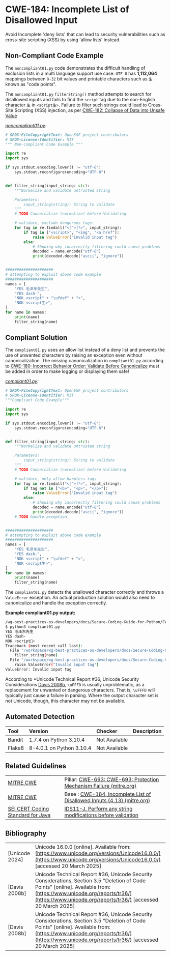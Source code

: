 # CWE-184: Incomplete List of Disallowed Input

Avoid Incomplete 'deny lists' that can lead to security vulnerabilities such as cross-site scripting (XSS) by using 'allow lists' instead.

## Non-Compliant Code Example

The `noncompliant01.py` code demonstrates the difficult handling of exclusion lists in a multi language support use case. `UTF-8` has __1,112,064__ mappings between `8-32` bit values and printable characters such as `生` known as "code points".

The `noncompliant01.py` `filterString()` method attempts to search for disallowed inputs and fails to find the `script` tag due to the non-English character `生`  in `<script生>`. Failure to filter such strings could lead to Cross-Site Scripting (XSS) injection, as per [CWE-182: Collapse of Data into Unsafe Value](../CWE-182/README.md)

*[noncompliant01.py](noncompliant01.py):*

```python
# SPDX-FileCopyrightText: OpenSSF project contributors
# SPDX-License-Identifier: MIT
""" Non-compliant Code Example """

import re
import sys

if sys.stdout.encoding.lower() != "utf-8":
    sys.stdout.reconfigure(encoding="UTF-8")


def filter_string(input_string: str):
    """Normalize and validate untrusted string

    Parameters:
        input_string(string): String to validate
    """
    # TODO Canonicalize (normalize) before Validating

    # validate, exclude dangerous tags:
    for tag in re.findall("<[^>]*>", input_string):
        if tag in ["<script>", "<img", "<a href"]:
            raise ValueError("Invalid input tag")
        else:
            # Showing why incorrectly filtering could cause problems
            decoded = name.encode("utf-8")
            print(decoded.decode("ascii", "ignore"))


#####################
# attempting to exploit above code example
#####################
names = [
    "YES 毛泽东先生",
    "YES dash-",
    "NOK <script" + "\ufdef" + ">",
    "NOK <script生>",
]
for name in names:
    print(name)
    filter_string(name)

```

## Compliant Solution

The `compliant01.py` uses an allow list instead of a deny list and prevents the use of unwanted characters by raising an exception even without canonicalization. The missing canonicalization in `compliant01.py` according to [CWE-180: Incorrect Behavior Order: Validate Before Canonicalize](../../CWE-707/CWE-180) must be added in order to make logging or displaying them safe!

*[compliant01.py](compliant01.py):*

```python
# SPDX-FileCopyrightText: OpenSSF project contributors
# SPDX-License-Identifier: MIT
"""Compliant Code Example"""

import re
import sys

if sys.stdout.encoding.lower() != "utf-8":
    sys.stdout.reconfigure(encoding="UTF-8")


def filter_string(input_string: str):
    """Normalize and validate untrusted string

    Parameters:
        input_string(string): String to validate
    """
    # TODO Canonicalize (normalize) before Validating

    # validate, only allow harmless tags
    for tag in re.findall("<[^>]*>", input_string):
        if tag not in ["<b>", "<p>", "</p>"]:
            raise ValueError("Invalid input tag")
        else:
            # Showing why incorrectly filtering could cause problems
            decoded = name.encode("utf-8")
            print(decoded.decode("ascii", "ignore"))
    # TODO handle exception


#####################
# attempting to exploit above code example
#####################
names = [
    "YES 毛泽东先生",
    "YES dash-",
    "NOK <script" + "\ufdef" + ">",
    "NOK <script生>",
]
for name in names:
    print(name)
    filter_string(name)

```

The `compliant01.py` detects the unallowed character correctly and throws a `ValueError` exception. An actual production solution would also need to canonicalize and handle the exception correctly.

__Example compliant01.py output:__

```bash
/wg-best-practices-os-developers/docs/Secure-Coding-Guide-for-Python/CWE-693/CWE-184/compliant01.py
$ python3 compliant01.py
YES 毛泽东先生
YES dash-
NOK <script﷯>
Traceback (most recent call last):
  File "/workspace/wg-best-practices-os-developers/docs/Secure-Coding-Guide-for-Python/CWE-693/CWE-184/compliant01.py", line 38, in <module>
    filter_string(name)
  File "/workspace/wg-best-practices-os-developers/docs/Secure-Coding-Guide-for-Python/CWE-693/CWE-184/compliant01.py", line 23, in filter_string
    raise ValueError("Invalid input tag")
ValueError: Invalid input tag

```

According to *Unicode Technical Report #36, Unicode Security Considerations [Davis 2008b](https://www.unicode.org/reports/tr36/), `\uFFFD`  is usually unproblematic, as a replacement for unwanted or dangerous characters. That is, `\uFFFD` will typically just cause a failure in parsing. Where the output character set is not Unicode, though, this character may not be available.

## Automated Detection

|Tool|Version|Checker|Description|
|:---|:---|:---|:---|
|Bandit|1.7.4 on Python 3.10.4|Not Available||
|Flake8|8-4.0.1 on Python 3.10.4|Not Available||

## Related Guidelines

|||
|:---|:---|
|[MITRE CWE](http://cwe.mitre.org/)|Pillar: [CWE-693: CWE-693: Protection Mechanism Failure (mitre.org)](https://cwe.mitre.org/data/definitions/693.html)|
|[MITRE CWE](http://cwe.mitre.org/)|Base : [CWE-184, Incomplete List of Disallowed Inputs (4.13) (mitre.org)](https://cwe.mitre.org/data/definitions/184.html)|
|[SEI CERT Coding Standard for Java](https://wiki.sei.cmu.edu/confluence/display/java/SEI+CERT+Oracle+Coding+Standard+for+Java)|[IDS11-J. Perform any string modifications before validation](https://wiki.sei.cmu.edu/confluence/display/java/IDS11-J.+Perform+any+string+modifications+before+validation)|

## Bibliography

|||
|:---|:---|
|\[Unicode 2024\]|Unicode 16.0.0 \[online\]. Available from: [https://www.unicode.org/versions/Unicode16.0.0/](https://www.unicode.org/versions/Unicode16.0.0/) \[accessed 20 March 2025\] |
|\[Davis 2008b\]|Unicode Technical Report #36, Unicode Security Considerations, Section 3.5 "Deletion of Code Points" \[online\]. Available from: [https://www.unicode.org/reports/tr36/](https://www.unicode.org/reports/tr36/) \[accessed 20 March 2025\] |
|\[Davis 2008b\]|Unicode Technical Report #36, Unicode Security Considerations, Section 3.5 "Deletion of Code Points" \[online\]. Available from: [https://www.unicode.org/reports/tr36/](https://www.unicode.org/reports/tr36/) \[accessed 20 March 2025\] |
